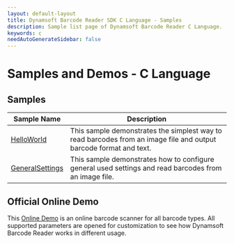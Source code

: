 ```yaml
---
layout: default-layout
title: Dynamsoft Barcode Reader SDK C Language - Samples
description: Sample list page of Dynamsoft Barcode Reader C Language.
keywords: c
needAutoGenerateSidebar: false
---
```


# Samples and Demos - C Language


## Samples
| Sample Name | Description |
| --- | --- |
| <a href="https://github.com/Dynamsoft/barcode-reader-c-cpp-samples/tree/main/samples/C/HelloWorld" target="_blank">HelloWorld</a> | This sample demonstrates the simplest way to read barcodes from an image file and output barcode format and text. |
| <a href="https://github.com/Dynamsoft/barcode-reader-c-cpp-samples/tree/main/samples/C/GeneralSettings" target="_blank">GeneralSettings</a> | This sample demonstrates how to configure general used settings and read barcodes from an image file. |


## Official Online Demo
This <a href="https://demo.dynamsoft.com/barcode-reader/" target="_blank">Online Demo</a> is an online barcode scanner for all barcode types. All supported parameters are opened for customization to see how Dynamsoft Barcode Reader works in different usage. 
